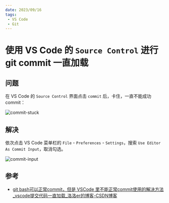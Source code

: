 ```yaml
---
date: 2023/09/16
tags: 
 - VS Code
 - Git
---
```


# 使用 VS Code 的 `Source Control` 进行 git commit 一直加载

## 问题

在 VS Code 的 `Source Control` 界面点击 `commit` 后，卡住，一直不能成功 commit：

![commit-stuck](https://cdn.tangjiayan.com/notes/programming/vscode/commit-stuck/commit-stuck.png)

## 解决

依次点击 VS Code 菜单栏的 `File` - `Preferences` - `Settings`，搜索 `Use Editor As Commit Input`，取消勾选。

![commit-input](https://cdn.tangjiayan.com/notes/programming/vscode/commit-stuck/commit-input.png)

## 参考

- [git bash可以正常commit，但是 VSCode 里不能正常commit使用的解决方法_vscode提交代码一直加载_洛洛er的博客-CSDN博客](https://blog.csdn.net/Er_Studying_Bai/article/details/128088429)
